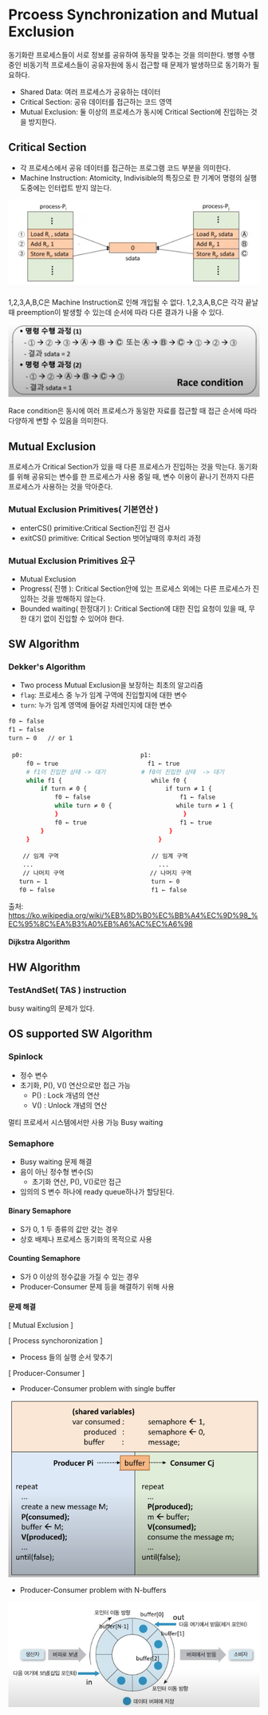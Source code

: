 # Prcoess Synchronization and Mutual Exclusion
동기화란 프로세스들이 서로 정보를 공유하여 동작을 맞추는 것을 의미한다.
병행 수행중인 비동기적 프로세스들이 공유자원에 동시 접근할 때 문제가 발생하므로 동기화가 필요하다.

- Shared Data: 여러 프로세스가 공유하는 데이터
- Critical Section: 공유 데이터를 접근하는 코드 영역
- Mutual Exclusion: 둘 이상의 프로세스가 동시에 Critical Section에 진입하는 것을 방지한다.

## Critical Section
- 각 프로세스에서 공유 데이터를 접근하는 프로그램 코드 부분을 의미한다.
- Machine Instruction: Atomicity, Indivisible의 특징으로 한 기계어 명령의 실행 도중에는 인터럽트 받지 않는다.

![](2021-09-12-20-06-44.png)

1,2,3,A,B,C은  Machine Instruction로 인해 개입될 수 없다. 1,2,3,A,B,C은 각각 끝날때 preemption이 발생할 수 있는데 순서에 따라 다른 결과가 나올 수 있다.

![](2021-09-12-20-09-44.png)

Race condition은 동시에 여러 프로세스가 동일한 자료를 접근할 때 접근 순서에 따라 다양하게 변할 수 있음을 의미한다.

## Mutual Exclusion
프로세스가 Critical Section가 있을 때 다른 프로세스가 진입하는 것을 막는다. 동기화를 위해 공유되는 변수를 한 프로세스가 사용 중일 때, 변수 이용이 끝나기 전까지 다른 프로세스가 사용하는 것을 막아준다.

### Mutual Exclusion Primitives( 기본연산 )
- enterCS() primitive:Critical Section진입 전 검사
- exitCS() primitive: Critical Section 벗어날때의 후처리 과정

### Mutual Exclusion Primitives 요구
- Mutual Exclusion
- Progress( 진행 ): Critical Section안에 있는 프로세스 외에는 다른 프로세스가 진입하는 것을 방해하지 않는다.
- Bounded waiting( 한정대기 ): Critical Section에 대한 진입 요청이 있을 때, 무한 대기 없이 진입할 수 있어야 한다.

## SW Algorithm

### Dekker's Algorithm
- Two process Mutual Exclusion을 보장하는 최초의 알고리즘
- `flag`: 프로세스 중 누가 임계 구역에 진입할지에 대한 변수
- `turn`: 누가 임계 영역에 들어갈 차레인지에 대한 변수

```sh
f0 ← false
f1 ← false
turn ← 0   // or 1

 p0:                                 p1:
     f0 ← true                         f1 ← true
     # f1이 진입한 상태 -> 대기          # f0이 진입한 상태  -> 대기
     while f1 {                         while f0 {
         if turn ≠ 0 {                      if turn ≠ 1 {
             f0 ← false                         f1 ← false
             while turn ≠ 0 {                  while turn ≠ 1 {
             }                                   }
             f0 ← true                          f1 ← true
         }                                   }
     }                                    }

    // 임계 구역                          // 임계 구역 
    ...                                   ...
    // 나머지 구역                        // 나머지 구역
   turn ← 1                             turn ← 0
   f0 ← false                           f1 ← false
```
출처: https://ko.wikipedia.org/wiki/%EB%8D%B0%EC%BB%A4%EC%9D%98_%EC%95%8C%EA%B3%A0%EB%A6%AC%EC%A6%98

#### Dijkstra Algorithm

## HW Algorithm

### TestAndSet( TAS ) instruction
busy waiting의 문제가 있다.

## OS supported SW Algorithm
### Spinlock
- 정수 변수
- 초기화, P(), V() 연산으로만 접근 가능
    - P() : Lock 개념의 연산
    - V() : Unlock 개념의 연산

멀티 프로세서 시스템에서만 사용 가능
Busy waiting

### Semaphore
- Busy waiting 문제 해결
- 음이 아닌 정수형 변수(S)
    - 초기화 연산, P(), V()로만 접근
- 임의의 S 변수 하나에 ready queue하나가 할당된다.

#### Binary Semaphore
- S가 0, 1 두 종류의 값만 갖는 경우
- 상호 배제나 프로세스 동기화의 목적으로 사용

#### Counting Semaphore
- S가 0 이상의 정수값을 가질 수 있는 경우
- Producer-Consumer 문제 등을 해결하기 위해 사용

#### 문제 해결
[ Mutual Exclusion ]

[ Process synchoronization ]
- Process 들의 실행 순서 맞추기

[ Producer-Consumer ]

- Producer-Consumer problem with single buffer

![](./img/2021-09-15-23-44-40.png)

- Producer-Consumer problem with N-buffers

![](./img/2021-09-15-23-46-59.png)